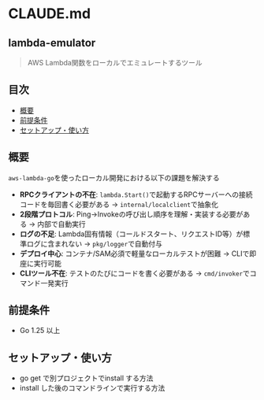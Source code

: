# CLAUDE.md

##  lambda-emulator

> AWS Lambda関数をローカルでエミュレートするツール

## 目次
- [概要](#概要)
- [前提条件](#前提条件)
- [セットアップ・使い方](#セットアップ・使い方)

## 概要

`aws-lambda-go`を使ったローカル開発における以下の課題を解決する

- **RPCクライアントの不在**: `lambda.Start()`で起動するRPCサーバーへの接続コードを毎回書く必要がある → `internal/localclient`で抽象化
- **2段階プロトコル**: Ping→Invokeの呼び出し順序を理解・実装する必要がある → 内部で自動実行
- **ログの不足**: Lambda固有情報（コールドスタート、リクエストID等）が標準ログに含まれない → `pkg/logger`で自動付与
- **デプロイ中心**: コンテナ/SAM必須で軽量なローカルテストが困難 → CLIで即座に実行可能
- **CLIツール不在**: テストのたびにコードを書く必要がある → `cmd/invoker`でコマンド一発実行

## 前提条件

- Go 1.25 以上

## セットアップ・使い方

- go get で別プロジェクトでinstall する方法
- install した後のコマンドラインで実行する方法
